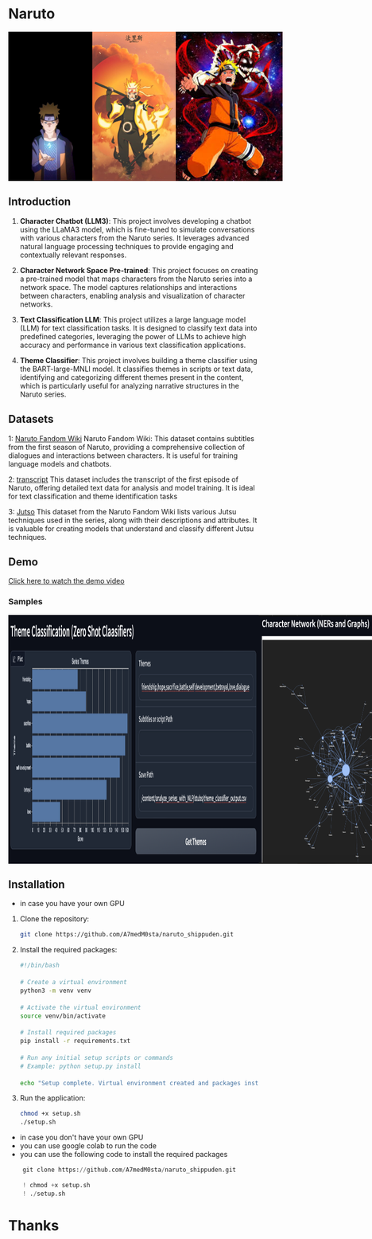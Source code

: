 # Naruto
<div style="display: flex; justify-content: space-between;">
    <img src="assets/Naruto.jpg" alt="Naruto" width="250" height="300">
    <img src="assets/HD-wallpaper-naruto-uzumaki-anime-boruto-manga-naruto-shippuden-narutofan-sasuke-uchiha-thumbnail.jpg" alt="Naruto" width="250" height="300">
    <img src="assets/images.jpeg" alt="Naruto" width="250" height="300">
</div>

## Introduction
1. **Character Chatbot (LLM3)**: This project involves developing a chatbot using the LLaMA3 model, which is fine-tuned to simulate conversations with various characters from the Naruto series. It leverages advanced natural language processing techniques to provide engaging and contextually relevant responses.

2. **Character Network Space Pre-trained**: This project focuses on creating a pre-trained model that maps characters from the Naruto series into a network space. The model captures relationships and interactions between characters, enabling analysis and visualization of character networks.

3. **Text Classification LLM**: This project utilizes a large language model (LLM) for text classification tasks. It is designed to classify text data into predefined categories, leveraging the power of LLMs to achieve high accuracy and performance in various text classification applications.

4. **Theme Classifier**: This project involves building a theme classifier using the BART-large-MNLI model. It classifies themes in scripts or text data, identifying and categorizing different themes present in the content, which is particularly useful for analyzing narrative structures in the Naruto series.



## Datasets
1:   [Naruto Fandom Wiki](https://subtitlist.com/subs/naruto-season-1/english/2206507)
Naruto Fandom Wiki: This dataset contains subtitles from the first season of Naruto, providing a comprehensive collection of dialogues and interactions between characters. It is useful for training language models and chatbots. 


2:   [transcript](https://www.kaggle.com/datasets/leonzatrax/naruto-ep-1-transcript)
 This dataset includes the transcript of the first episode of Naruto, offering detailed text data for analysis and model training. It is ideal for text classification and theme identification tasks




3:   [Jutso](https://naruto.fandom.com/wiki/Special:BrowseData/Jutsu?limit=250&offset=0&_cat=Jutsu)
This dataset from the Naruto Fandom Wiki lists various Jutsu techniques used in the series, along with their descriptions and attributes. It is valuable for creating models that understand and classify different Jutsu techniques.



## Demo
[Click here to watch the demo video](https://github.com/A7medM0sta/naruto_shippuden/blob/main/assets/naruto_shebdon.mov)

### Samples 
<div style="display: flex; justify-content: space-between;">
    <img src="assets/1.png" alt="Screenshot 1" width="700" height="500">
    <img src="assets/2.png" alt="Screenshot 2" width="700" height="500">
    <img src="assets/3.png" alt="Screenshot 3" width="700" height="500">
    <img src="assets/4.png" alt="Screenshot 4" width="700" height="500">
</div>


## Installation
* in case you have your own GPU
1. Clone the repository:
    ```bash
    git clone https://github.com/A7medM0sta/naruto_shippuden.git
    ```
2. Install the required packages:
    ```bash
   #!/bin/bash

    # Create a virtual environment
    python3 -m venv venv

    # Activate the virtual environment
    source venv/bin/activate

    # Install required packages
    pip install -r requirements.txt

    # Run any initial setup scripts or commands
    # Example: python setup.py install

    echo "Setup complete. Virtual environment created and packages installed."
    ```
3. Run the application:
    ```bash
   chmod +x setup.sh
   ./setup.sh
    ```
* in case you don't have your own GPU
* you can use google colab to run the code
* you can use the following code to install the required packages
```python
    git clone https://github.com/A7medM0sta/naruto_shippuden.git
```
```python
    ! chmod +x setup.sh
    ! ./setup.sh
```


# Thanks
   
